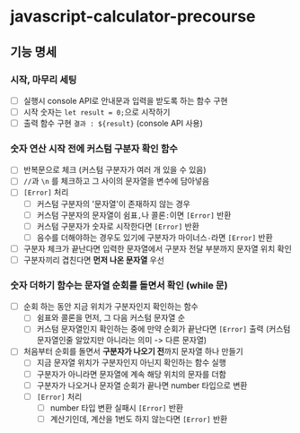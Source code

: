 # javascript-calculator-precourse


## 기능 명세
### 시작, 마무리 세팅
- [ ] 실행시 console API로 안내문과 입력을 받도록 하는 함수 구현
- [ ] 시작 숫자는 `let result = 0;`으로 시작하기
- [ ] 출력 함수 구현 `결과 : ${result}` (console API 사용)

### 숫자 연산 시작 전에 커스텀 구분자 확인 함수
- [ ] 반복문으로 체크 (커스텀 구분자가 여러 개 있을 수 있음)
- [ ] `//`과 `\n` 를 체크하고 그 사이의 문자열을 변수에 담아넣음
- [ ] `[Error]` 처리
	- [ ] 커스텀 구분자의 '문자열'이 존재하지 않는 경우
	- [ ] 커스텀 구분자의 문자열이 쉼표`,`나 콜론`:`이면 `[Error]` 반환
	- [ ] 커스텀 구분자가 숫자로 시작한다면 `[Error]` 반환
	- [ ] 음수를 더해야하는 경우도 있기에 구분자가 마이너스`-`라면 `[Error]` 반환
- [ ] 구분자 체크가 끝난다면 입력한 문자열에서 구분자 전달 부분까지 문자열 위치 확인
- [ ] 구분자끼리 겹친다면 **먼저 나온 문자열** 우선

### 숫자 더하기 함수는 문자열 순회를 돌면서 확인 (while 문)
- [ ] 순회 하는 동안 지금 위치가 구분자인지 확인하는 함수
	- [ ] 쉼표와 콜론을 먼저, 그 다음 커스텀 문자열 순
	- [ ] 커스텀 문자열인지 확인하는 중에 만약 순회가 끝난다면 `[Error]` 출력 (커스텀 문자열인줄 알았지만 아니라는 의미 -> 다른 문자열)
- [ ] 처음부터 순회를 돌면서 **구분자가 나오기 전**까지 문자열 하나 만들기
	- [ ] 지금 문자열 위치가 구분자인지 아닌지 확인하는 함수 실행
	- [ ] 구분자가 아니라면 문자열에 계속 해당 위치의 문자를 더함
	- [ ] 구분자가 나오거나 문자열 순회가 끝나면 number 타입으로 변환
	- [ ] `[Error]` 처리
		- [ ] number 타입 변환 실패시 `[Error]` 반환
		- [ ] 계산기인데, 계산을 1번도 하지 않는다면 `[Error]` 반환
